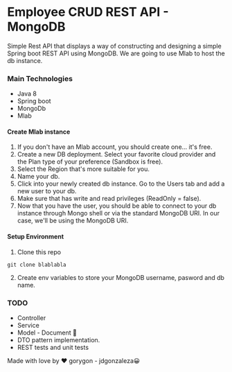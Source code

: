# Employee CRUD REST API - MongoDB
Simple Rest API that displays a way of constructing and designing a simple Spring boot REST API using MongoDB.
We are going to use Mlab to host the db instance. 

### Main Technologies
* Java 8
* Spring boot
* MongoDb 
* Mlab

#### Create Mlab instance
1. If you don't have an Mlab account, you should create one... it's free.
2. Create a new DB deployment. Select your favorite cloud provider and the Plan type of your preference (Sandbox is free).
3. Select the Region that's more suitable for you.
4. Name your db. 
5. Click into your newly created db instance. Go to the Users tab and add a new user to your db.
6. Make sure that has write and read privileges (ReadOnly = false).
7. Now that you have the user, you should be able to connect to your db instance through Mongo shell or via the standard MongoDB URI.
In our case, we'll be using the MongoDB URI.
#### Setup Environment
1. Clone this repo
```
git clone blablabla
```
2. Create env variables to store your MongoDB username, pasword and db name.
### TODO
* Controller
* Service
* Model - Document 👀
* DTO pattern implementation.
* REST tests and unit tests

Made with love by ❤️ gorygon - jdgonzaleza😀  